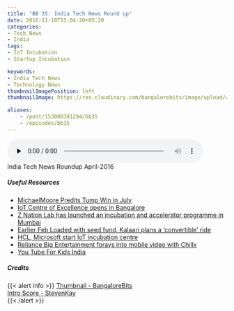 ```yaml
---
title: "BB 35: India Tech News Round up"
date: 2016-11-10T15:04:20+05:30
categories:
- Tech News
- India
tags:
- IoT Incubation
- Startup Incubation

keywords:
- India Tech News
- Technology News
thumbnailImagePosition: left
thumbnailImage: https://res.cloudinary.com/bangalorebits/image/upload/w_600,h_600,c_fill,r_50/v1517410298/bb-episode-assets/bb-generic-thumbnail.png

aliases:
    - /post/153000301204/bb35
    - /episodes/bb35
---
```

<audio controls="controls" controls style="width: 450px;" preload="none" id="audio_player"><source  src='http://bangalorebits.s3.amazonaws.com/2016/BB_EP35_2016-46.mp3' type="audio/mp3">  </audio>
<BR>
India Tech News Roundup April-2016
<!--more-->


##### Useful Resources

*   [MichaelMoore Predits Tump Win in July](http://michaelmoore.com/trumpwillwin/)
*   [IoT Centre of Excellence opens in Bangalore](http://tech.economictimes.indiatimes.com/news/internet/iot-center-of-excellence-opens-in-bangalore/55345521)
*   [Z Nation Lab has launched an incubation and accelerator programme in Mumbai](https://inc42.com/buzz/z-nation-lab-incubator/)
*   [Earlier Feb Loaded with seed fund, Kalaari plans a ‘convertible’ ride](http://economictimes.indiatimes.com/small-biz/startups/loaded-with-seed-fund-kalaari-plans-a-convertible-ride/articleshow/50843450.cms)
*   [HCL, Microsoft start IoT incubation centre](http://www.livemint.com/Industry/5206tPVe6cKWOfTmXy8lBM/HCL-Microsoft-start-IoT-incubation-centre.html)
*   [Reliance Big Entertainment forays into mobile video with Chillx](http://tech.economictimes.indiatimes.com/news/internet/reliance-big-entertainment-enters-video-on-demand-space-with-chillx/55325401)
*   [You Tube For Kids India](http://economictimes.indiatimes.com/magazines/panache/youtube-bets-big-on-indias-tech-savvy-kids-with-new-app/articleshow/55339932.cms)

##### Credits

{{< alert info  >}}
  [Thumbnail - BangaloreBits](https://bangalorebis.in) <BR>
  [Intro Score - StevenKay](https://plus.google.com/+StevenKay_Detachment)<BR>
{{< /alert >}}
